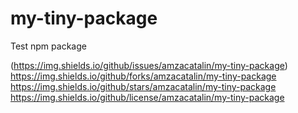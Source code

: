 # my-tiny-package
Test npm package

(https://img.shields.io/github/issues/amzacatalin/my-tiny-package)
https://img.shields.io/github/forks/amzacatalin/my-tiny-package
https://img.shields.io/github/stars/amzacatalin/my-tiny-package
https://img.shields.io/github/license/amzacatalin/my-tiny-package
